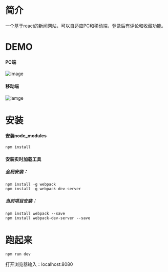 # 简介
一个基于react的新闻网站，可以自适应PC和移动端，登录后有评论和收藏功能。

# DEMO
#### PC端
![image](https://github.com/pengxiaohua/news-responsive-by-react/blob/master/demo1.jpg)

#### 移动端
![iamge](https://github.com/pengxiaohua/news-responsive-by-react/blob/master/demo2.jpg)

# 安装
#### 安装node_modules
```shell
npm install 
```
#### 安装实时加载工具
##### 全局安装：
```shell
npm install -g webpack
npm install -g webpack-dev-server
```

##### 当前项目安装：
```shell
npm install webpack --save
npm install webpack-dev-server --save
```

# 跑起来
```shell
npm run dev
```
打开浏览器输入：localhost:8080
